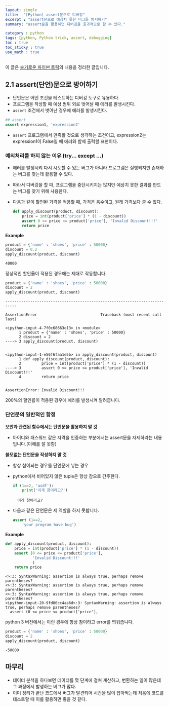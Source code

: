 ```yaml
---
layout: single
title:  "[Python] assert문으로 디버깅"
excerpt : "assert문으로 예상치 못한 버그를 방지하기"
summary: "assert문을 활용하면 디버깅을 효과적으로 할 수 있다."

category : python
tags: [python, Python trick, assert, debugging]
toc : true
toc_sticky : true
use_math : true
---
```

이 글은 [슬기로운 파이썬 트릭](https://www.aladin.co.kr/shop/wproduct.aspx?ItemId=179118176)의 내용을 정리한 글입니다.

## 2.1 assert(단언)문으로 방어하기

- 단언문은 어떤 조건을 테스트하는 디버깅 도구로 유용하다.
- 프로그램을 작성할 때 예상 범위 외로 벗어날 때 에러를 발생시킨다.
- `assert` 조건에서 벗어난 경우에 에러를 발생시킨다.

```python
## assert
assert expression1, 'expression2'
```

- `assert` 프로그램에서 만족할 것으로 생각하는 조건이고, expression2는 expression1이 False일 때 에러와 함께 출력할 표현이다.

### **예외처리를 하지 않는 이유 (try... except ...)**

- 에러를 발생시켜 다시 시도할 수 있는 버그가 아니라 프로그램은 실행되지만 존재하는 버그를 찾는데 활용할 수 있다.
- 따라서 디버깅을 할 때, 프로그램을 중단시키지는 않지만 예상치 못한 결과를 만드는 버그를 찾기 위해 사용한다.
- 다음과 같이 할인된 가격을 적용할 때, 가격은 음수이고, 원래 가격보다 클 수 없다.

    ```python
    def apply_discount(product, discount):
    	price = int(product['price'] * (1 - discount))
    	assert 0 <= price <= product['price'], 'Invalid Discount!!!'
    	return price
    ```

**Example**
```python
product = {'name' : 'shoes', 'price' : 50000}
discount = 0.2
apply_discount(product, discount)
```




    40000

정상적인 할인율이 적용된 경우에는 제대로 작동합니다.
```python
product = {'name' : 'shoes', 'price' : 50000}
discount = 2
apply_discount(product, discount)
```


    ---------------------------------------------------------------------------

    AssertionError                            Traceback (most recent call last)

    <ipython-input-4-7f0c68663e13> in <module>
          1 product = {'name' : 'shoes', 'price' : 50000}
          2 discount = 2
    ----> 3 apply_discount(product, discount)
    

    <ipython-input-1-e56f6faa1e5b> in apply_discount(product, discount)
          1 def apply_discount(product, discount):
          2         price = int(product['price'] * (1 - discount))
    ----> 3         assert 0 <= price <= product['price'], 'Invalid Discount!!!'
          4         return price
    

    AssertionError: Invalid Discount!!!
200%의 할인률이 적용된 경우에 에러를 발생시켜 알려줍니다.


### 단언문의 일반적인 함정

**보안과 관련된 함수에서는 단언문을 활용하지 말 것**
- 아이디와 패스워드 같은 자격을 인증하는 부분에서는 assert문을 자제하라는 내용입니다.(이해를 잘 못함)

**쓸모없는 단언문을 작성하지 말 것**

- 항상 참이되는 경우를 단언문에 넣는 경우
- python에서 비어있지 않은 tuple은 항상 참으로 간주한다.

    ```python
    if (1==2, 'asdf'):
        print('이게 참이라고?')
    ```

        이게 참이라고?

- 다음과 같은 단언문은 제 역할을 하지 못합니다.

    ```python
    assert (1==2,
        'your program have bug')
    ```

**Example**
```python
def apply_discount(product, discount):
	price = int(product['price'] * (1 - discount))
	assert (0 <= price <= product['price'],
            'Invalid Discount!!!'
            )
	return price
```

    <>:3: SyntaxWarning: assertion is always true, perhaps remove parentheses?
    <>:3: SyntaxWarning: assertion is always true, perhaps remove parentheses?
    <>:3: SyntaxWarning: assertion is always true, perhaps remove parentheses?
    <ipython-input-20-9fd86cc4aa6d>:3: SyntaxWarning: assertion is always true, perhaps remove parentheses?
      assert (0 <= price <= product['price'],
    

python 3 버전에서는 이런 경우에 항상 참이라고 error를 띄워줍니다.


```python
product = {'name' : 'shoes', 'price' : 50000}
discount = 2
apply_discount(product, discount)
```




    -50000

## 마무리
- 데이터 분석을 하다보면 데이터를 몇 단계에 걸쳐 계산하고, 변환하는 일이 많은데 그 과정에서 발생하는 버그가 많다.
- 이미 정리가 끝난 코드에서 버그가 발견되어 시간을 많이 잡아먹는데 처음에 코드를 테스트할 때 이를 활용하면 좋을 것 같다.